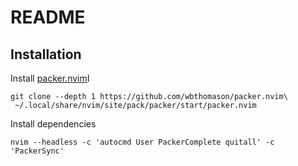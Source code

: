 # README


## Installation

Install [packer.nvim](https://github.com/wbthomason/packer.nvim)I

```shell
git clone --depth 1 https://github.com/wbthomason/packer.nvim\
 ~/.local/share/nvim/site/pack/packer/start/packer.nvim
```

Install dependencies

```shell
nvim --headless -c 'autocmd User PackerComplete quitall' -c 'PackerSync'
```

